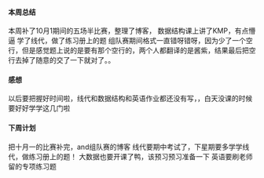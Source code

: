 #### 本周总结
本周补了10月1期间的五场半比赛，整理了博客，
数据结构课上讲了KMP，有点懵逼
学了线代，做了练习册上的题
组队赛期间格式一直错呀错呀，因为少了一个空行，但是感觉题上说的是要有那个空行的，两个人都翻译的是酱紫，结果最后把空行去掉了随意的交了一下就对了。。
#### 感想
以后要把握好时间啦，线代和数据结构和英语作业都还没有写，，白天没课的时候要好好学学这几门啦
#### 下周计划
把十月一的比赛补完，and组队赛的博客
线代要期中考试了，下星期要多学学线代，做练习册上的题！
大数据也要开课了鸭，该预习预习准备一下
英语要刷老师留的专项练习题
